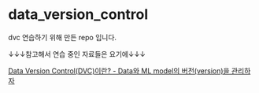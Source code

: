 # data_version_control

dvc 연습하기 위해 만든 repo 입니다.

↓↓↓참고해서 연습 중인 자료들은 요기에↓↓↓

[Data Version Control(DVC)이란? - Data와 ML model의 버전(version)을 관리하자](https://lsjsj92.tistory.com/573)
